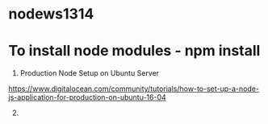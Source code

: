 # nodews1314


# To install node modules - npm install

1. Production Node Setup on Ubuntu Server

https://www.digitalocean.com/community/tutorials/how-to-set-up-a-node-js-application-for-production-on-ubuntu-16-04

2. 